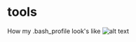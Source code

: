 # tools
How my .bash_profile look's like
![alt text](https://raw.githubusercontent.com/lucask84ever/images/master/Captura%20de%20Tela%202020-01-02%20a%CC%80s%2021.51.17.png?token=ACHO55THUG5FUH2V5DPDLY26Q44H2)

